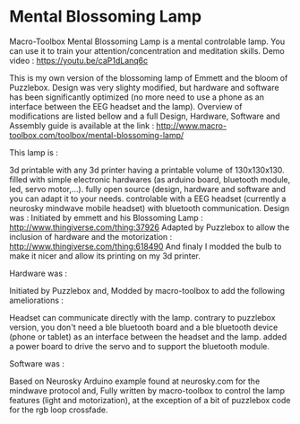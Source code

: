 # Mental Blossoming Lamp

Macro-Toolbox Mental Blossoming Lamp is a mental controlable lamp.
You can use it to train your attention/concentration and meditation skills.
Demo video :
https://youtu.be/caP1dLanq6c

This is my own version of the blossoming lamp of Emmett and the bloom of Puzzlebox.
Design was very slighty modified, but hardware and software has been significantly optimized (no more need to use a phone as an interface between the EEG headset and the lamp).
Overview of modifications are listed bellow and a full Design, Hardware, Software and Assembly guide is available at the link :
http://www.macro-toolbox.com/toolbox/mental-blossoming-lamp/

This lamp is :

3d printable with any 3d printer having a printable volume of 130x130x130.
filled with simple electronic hardwares (as arduino board, bluetooth module, led, servo motor,…).
fully open source (design, hardware and software and you can adapt it to your needs.
controlable with a EEG headset (currently a neurosky mindwave mobile headset) with bluetooth communication.
Design was :
Initiated by emmett and his Blossoming Lamp :
http://www.thingiverse.com/thing:37926
Adapted by Puzzlebox to allow the inclusion of hardware and the motorization :
http://www.thingiverse.com/thing:618490
And finaly I modded the bulb to make it nicer and allow its printing on my 3d printer.

Hardware was :

Initiated by Puzzlebox and,
Modded by macro-toolbox to add the following ameliorations :

Headset can communicate directly with the lamp.
contrary to puzzlebox version, you don't need a ble bluetooth board and a ble bluetooth device (phone or tablet) as an interface between the headset and the lamp.
added a power board to drive the servo and to support the bluetooth module.

Software was :

Based on Neurosky Arduino example found at neurosky.com for the mindwave protocol and,
Fully written by macro-toolbox to control the lamp features (light and motorization), at the exception of a bit of puzzlebox code for the rgb loop crossfade.
